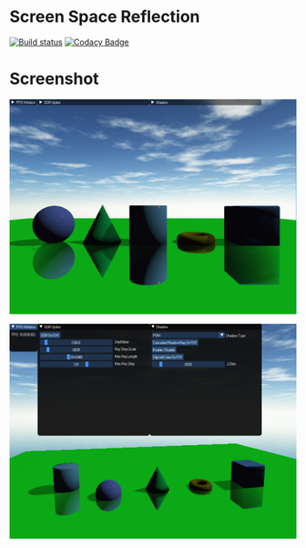 Screen Space Reflection
====
[![Build status](https://ci.appveyor.com/api/projects/status/5353852l11t3u3ka/branch/master?svg=true)](https://ci.appveyor.com/project/xtozero/ssr/branch/master)
[![Codacy Badge](https://api.codacy.com/project/badge/Grade/a05014aa769e4410b66f6b49e0a1884d)](https://www.codacy.com/project/xtozero/SSR/dashboard?utm_source=github.com&amp;utm_medium=referral&amp;utm_content=xtozero/SSR&amp;utm_campaign=Badge_Grade_Dashboard)

# Screenshot
![screenshot01](https://raw.githubusercontent.com/xtozero/SSR/master/Screenshot/screenshot01.png)

![screenshot02](https://raw.githubusercontent.com/xtozero/SSR/master/Screenshot/screenshot02.png)